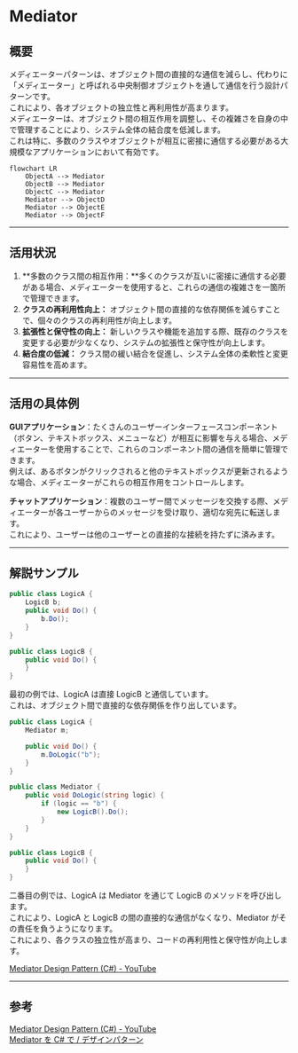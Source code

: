 # Mediator

## 概要

メディエーターパターンは、オブジェクト間の直接的な通信を減らし、代わりに「メディエーター」と呼ばれる中央制御オブジェクトを通して通信を行う設計パターンです。  
これにより、各オブジェクトの独立性と再利用性が高まります。  
メディエーターは、オブジェクト間の相互作用を調整し、その複雑さを自身の中で管理することにより、システム全体の結合度を低減します。  
これは特に、多数のクラスやオブジェクトが相互に密接に通信する必要がある大規模なアプリケーションにおいて有効です。  

``` mermaid
flowchart LR
    ObjectA --> Mediator
    ObjectB --> Mediator
    ObjectC --> Mediator
    Mediator --> ObjectD
    Mediator --> ObjectE
    Mediator --> ObjectF
```

---

## 活用状況

1. **多数のクラス間の相互作用：**多くのクラスが互いに密接に通信する必要がある場合、メディエーターを使用すると、これらの通信の複雑さを一箇所で管理できます。  
2. **クラスの再利用性向上：** オブジェクト間の直接的な依存関係を減らすことで、個々のクラスの再利用性が向上します。  
3. **拡張性と保守性の向上：** 新しいクラスや機能を追加する際、既存のクラスを変更する必要が少なくなり、システムの拡張性と保守性が向上します。  
4. **結合度の低減：** クラス間の緩い結合を促進し、システム全体の柔軟性と変更容易性を高めます。  

---

## 活用の具体例

**GUIアプリケーション**：たくさんのユーザーインターフェースコンポーネント（ボタン、テキストボックス、メニューなど）が相互に影響を与える場合、メディエーターを使用することで、これらのコンポーネント間の通信を簡単に管理できます。  
例えば、あるボタンがクリックされると他のテキストボックスが更新されるような場合、メディエーターがこれらの相互作用をコントロールします。  

**チャットアプリケーション**：複数のユーザー間でメッセージを交換する際、メディエーターが各ユーザーからのメッセージを受け取り、適切な宛先に転送します。  
これにより、ユーザーは他のユーザーとの直接的な接続を持たずに済みます。  

---

## 解説サンプル

``` cs
public class LogicA {
    LogicB b;
    public void Do() {
        b.Do();
    }
}

public class LogicB {
    public void Do() {
    }
}
```

最初の例では、LogicA は直接 LogicB と通信しています。  
これは、オブジェクト間で直接的な依存関係を作り出しています。  

``` cs
public class LogicA {
    Mediator m;

    public void Do() {
        m.DoLogic("b");
    }
}

public class Mediator {
    public void DoLogic(string logic) {
        if (logic == "b") {
            new LogicB().Do();
        }
    }
}

public class LogicB {
    public void Do() {
    }
}
```

二番目の例では、LogicA は Mediator を通じて LogicB のメソッドを呼び出します。  
これにより、LogicA と LogicB の間の直接的な通信がなくなり、Mediator がその責任を負うようになります。  
これにより、各クラスの独立性が高まり、コードの再利用性と保守性が向上します。  

[Mediator Design Pattern (C#) - YouTube](https://www.youtube.com/watch?v=VYLD75sU1rw&t=21s)  

---

## 参考

[Mediator Design Pattern (C#) - YouTube](https://www.youtube.com/watch?v=VYLD75sU1rw&t=21s)  
[Mediator を C# で / デザインパターン](https://refactoring.guru/ja/design-patterns/mediator/csharp/example)  
